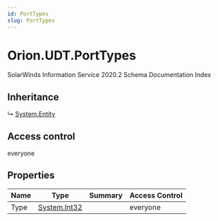 ```yaml
---
id: PortTypes
slug: PortTypes
---
```


# Orion.UDT.PortTypes

SolarWinds Information Service 2020.2 Schema Documentation Index

## Inheritance

↳ [System.Entity](./../System/Entity)

## Access control

everyone

## Properties

| Name | Type | Summary | Access Control |
| ------ | ------ | ------ | ------ |
| Type | [System.Int32](https://docs.microsoft.com/en-us/dotnet/api/system.int32) |  | everyone |

